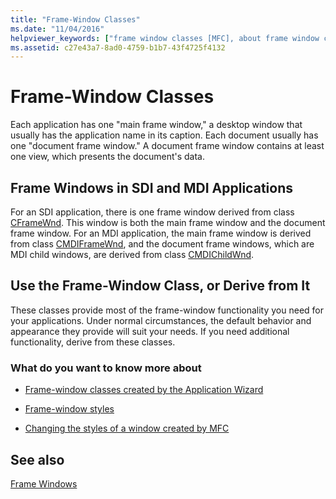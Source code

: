 ```yaml
---
title: "Frame-Window Classes"
ms.date: "11/04/2016"
helpviewer_keywords: ["frame window classes [MFC], about frame window classes", "frame window classes [MFC]", "windows [MFC], MDI", "document frame windows [MFC], classes", "single document interface (SDI), frame windows", "window classes [MFC], frame", "MFC, frame windows", "MDI [MFC], frame windows", "classes [MFC], window"]
ms.assetid: c27e43a7-8ad0-4759-b1b7-43f4725f4132
---
```

# Frame-Window Classes

Each application has one "main frame window," a desktop window that usually has the application name in its caption. Each document usually has one "document frame window." A document frame window contains at least one view, which presents the document's data.

## Frame Windows in SDI and MDI Applications

For an SDI application, there is one frame window derived from class [CFrameWnd](reference/cframewnd-class.md). This window is both the main frame window and the document frame window. For an MDI application, the main frame window is derived from class [CMDIFrameWnd](reference/cmdiframewnd-class.md), and the document frame windows, which are MDI child windows, are derived from class [CMDIChildWnd](reference/cmdichildwnd-class.md).

## Use the Frame-Window Class, or Derive from It

These classes provide most of the frame-window functionality you need for your applications. Under normal circumstances, the default behavior and appearance they provide will suit your needs. If you need additional functionality, derive from these classes.

### What do you want to know more about

- [Frame-window classes created by the Application Wizard](frame-window-classes-created-by-the-application-wizard.md)

- [Frame-window styles](frame-window-styles-cpp.md)

- [Changing the styles of a window created by MFC](changing-the-styles-of-a-window-created-by-mfc.md)

## See also

[Frame Windows](frame-windows.md)
